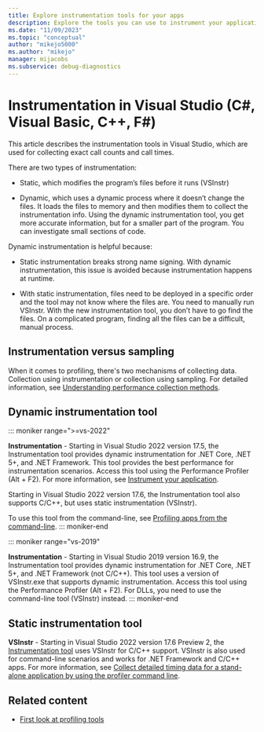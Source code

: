 ```yaml
---
title: Explore instrumentation tools for your apps
description: Explore the tools you can use to instrument your applications in Visual Studio, including dynamic and static instrumentation.
ms.date: "11/09/2023"
ms.topic: "conceptual"
author: "mikejo5000"
ms.author: "mikejo"
manager: mijacobs
ms.subservice: debug-diagnostics
---
```


# Instrumentation in Visual Studio (C#, Visual Basic, C++, F#)

This article describes the instrumentation tools in Visual Studio, which are used for collecting exact call counts and call times.

There are two types of instrumentation:

- Static, which modifies the program’s files before it runs (VSInstr)

- Dynamic, which uses a dynamic process where it doesn’t change the files. It loads the files to memory and then modifies them to collect the instrumentation info. Using the dynamic instrumentation tool, you get more accurate information, but for a smaller part of the program. You can investigate small sections of code.

Dynamic instrumentation is helpful because:

- Static instrumentation breaks strong name signing. With dynamic instrumentation, this issue is avoided because instrumentation happens at runtime.

- With static instrumentation, files need to be deployed in a specific order and the tool may not know where the files are. You need to manually run VSInstr. With the new instrumentation tool, you don’t have to go find the files. On a complicated program, finding all the files can be a difficult, manual process.

## Instrumentation versus sampling

When it comes to profiling, there's two mechanisms of collecting data. Collection using instrumentation or collection using sampling. For detailed information, see [Understanding performance collection methods](../profiling/understanding-performance-collection-methods-perf-profiler.md).

## Dynamic instrumentation tool

::: moniker range=">=vs-2022"

**Instrumentation** - Starting in Visual Studio 2022 version 17.5, the Instrumentation tool provides dynamic instrumentation for .NET Core, .NET 5+, and .NET Framework. This tool provides the best performance for instrumentation scenarios. Access this tool using the Performance Profiler (Alt + F2). For more information, see [Instrument your application](../profiling/instrumentation.md).

Starting in Visual Studio 2022 version 17.6, the Instrumentation tool also supports C/C++, but uses static instrumentation (VSInstr).

To use this tool from the command-line, see [Profiling apps from the command-line](../profiling/profile-apps-from-command-line.md).
::: moniker-end

::: moniker range="vs-2019"

**Instrumentation** - Starting in Visual Studio 2019 version 16.9, the Instrumentation tool provides dynamic instrumentation for .NET Core, .NET 5+, and .NET Framework (not C/C++). This tool uses a version of VSInstr.exe that supports dynamic instrumentation. Access this tool using the Performance Profiler (Alt + F2). For DLLs, you need to use the command-line tool (VSInstr) instead.
::: moniker-end

## Static instrumentation tool

**VSInstr** - Starting in Visual Studio 2022 version 17.6 Preview 2, the [Instrumentation tool](../profiling/instrumentation.md) uses VSInstr for C/C++ support. VSInstr is also used for command-line scenarios and works for .NET Framework and C/C++ apps. For more information, see [Collect detailed timing data for a stand-alone application by using the profiler command line](../profiling/collecting-detailed-timing-data-for-a-stand-alone-application.md).

## Related content

- [First look at profiling tools](../profiling/profiling-feature-tour.md)
